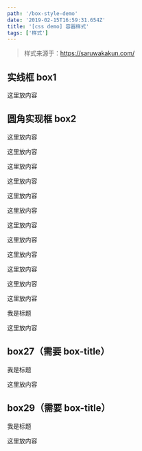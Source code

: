 ```yaml
---
path: '/box-style-demo'
date: '2019-02-15T16:59:31.654Z'
title: '[css demo] 容器样式'
tags: ['样式']
---
```


> 样式来源于：https://saruwakakun.com/

## 实线框 box1

<div class="box1">
    <p>这里放内容</p>
</div>

## 圆角实现框 box2

<div class="box2">
    <p>这里放内容</p>
</div>

<div class="box4">
    <p>这里放内容</p>
</div>

<div class="box8">
    <p>这里放内容</p>
</div>

<div class="box10">
    <p>这里放内容</p>
</div>

<div class="box11">
    <p>这里放内容</p>
</div>

<div class="box14">
    <p>这里放内容</p>
</div>

<div class="box16">
    <p>这里放内容</p>
</div>

<div class="box17">
    <p>这里放内容</p>
</div>

<div class="box19">
    <p>这里放内容</p>
</div>

<div class="box22">
    <p>这里放内容</p>
</div>

<div class="box23">
    <p>这里放内容</p>
</div>

<div class="box24">
    <p>这里放内容</p>
</div>

<div class="box26">
    <span class="box-title">我是标题</span>
    <p>这里放内容</p>
</div>

## box27（需要 box-title）

<div class="box27">
    <span class="box-title">我是标题</span>
    <p>这里放内容</p>
</div>

## box29（需要 box-title）

<div class="box29">
    <span class="box-title">我是标题</span>
    <p>这里放内容</p>
</div>
